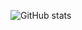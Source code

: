 ![GitHub stats](https://github-readme-stats.vercel.app/api?username=FelipeAdorno&count_private=false&show_icons=true&theme=gruvbox)
